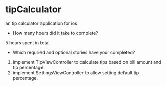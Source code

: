 # tipCalculator
an tip calculator application for ios

* How many hours did it take to complete?

5 hours spent in total

* Which requried and optional stories have your completed?

1. implement TipViewController to calculate tips based on bill amount and tip percentage.
2. implement SettingsViewController to allow setting default tip percentage.


